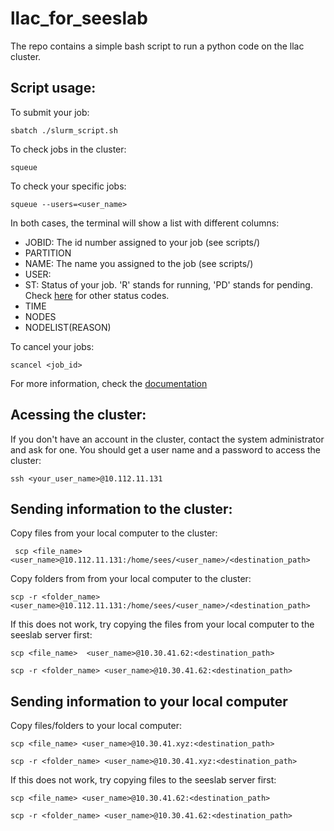 # llac_for_seeslab

The repo contains a simple bash script to run a python code on the llac cluster.


## Script usage:

To submit your job:

    sbatch ./slurm_script.sh

To check jobs in the cluster:

    squeue

To check your specific jobs:

    squeue --users=<user_name>

In both cases, the terminal will show a list with different columns:

* JOBID: The id number assigned to your job (see scripts/)
* PARTITION
* NAME: The name you assigned to the job (see scripts/)
* USER:
* ST: Status of your job. 'R' stands for running, 'PD' stands for pending. Check [here](https://confluence.cscs.ch/spaces/KB/pages/278036745/Meaning+of+Slurm+job+state+codes) for other status codes.
* TIME
* NODES
* NODELIST(REASON)

To cancel your jobs:

    scancel <job_id>

For more information, check the [documentation](https://slurm.schedmd.com/documentation.html)

## Acessing the cluster:

If you don't have an account in the cluster, contact the system administrator and ask for one. You should get a user name and a password to access the cluster:

    ssh <your_user_name>@10.112.11.131

## Sending information to the cluster:

Copy files from your local computer to the cluster:

     scp <file_name>  <user_name>@10.112.11.131:/home/sees/<user_name>/<destination_path>

Copy folders from from your local computer to the cluster:

    scp -r <folder_name> <user_name>@10.112.11.131:/home/sees/<user_name>/<destination_path>

If this does not work, try copying the files from your local computer to the seeslab server first:

    scp <file_name>  <user_name>@10.30.41.62:<destination_path>
    
    scp -r <folder_name> <user_name>@10.30.41.62:<destination_path>

## Sending information to your local computer

Copy files/folders to your local computer:

    scp <file_name> <user_name>@10.30.41.xyz:<destination_path>

    scp -r <folder_name> <user_name>@10.30.41.xyz:<destination_path>

If this does not work, try copying files to the seeslab server first:

    scp <file_name> <user_name>@10.30.41.62:<destination_path>

    scp -r <folder_name> <user_name>@10.30.41.62:<destination_path>